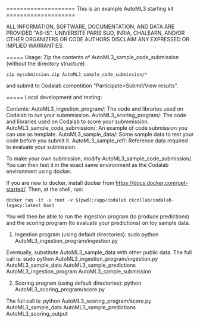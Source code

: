 ==================== This is an example AutoML3 starting kit ====================

ALL INFORMATION, SOFTWARE, DOCUMENTATION, AND DATA ARE PROVIDED "AS-IS".
UNIVERSITE PARIS SUD, INRIA, CHALEARN, AND/OR OTHER ORGANIZERS 
OR CODE AUTHORS DISCLAIM ANY EXPRESSED OR IMPLIED WARRANTIES.

===== Usage:
Zip the contents of AutoML3_sample_code_submission (without the directory structure)

	zip mysubmission.zip AutoML3_sample_code_submission/*

and submit to Codalab competition "Participate>Submit/View results".


===== Local development and testing:

Contents:
AutoML3_ingestion_program/: The code and libraries used on Codalab to run your submmission.
AutoML3_scoring_program/: The code and libraries used on Codalab to score your submmission.
AutoML3_sample_code_submission/: An example of code submission you can use as template.
AutoML3_sample_data/: Some sample data to test your code before you submit it.
AutoML3_sample_ref/: Reference data required to evaluate your submission.

To make your own submission, modify AutoML3_sample_code_submission/. You can then 
test it in the exact same environment as the Codalab environment using docker.

If you are new to docker, install docker from https://docs.docker.com/get-started/.
Then, at the shell, run:

	docker run -it -u root -v $(pwd):/app/codalab ckcollab/codalab-legacy:latest bash

You will then be able to run the ingestion program (to produce predictions) and the
scoring program (to evaluate your predictions) on toy sample data.
1) Ingestion program (using default directories):
	sudo python AutoML3_ingestion_program/ingestion.py
	 
Eventually, substitute AutoML3_sample_data with other public data. The full call is:
	sudo python AutoML3_ingestion_program/ingestion.py AutoML3_sample_data AutoML3_sample_predictions AutoML3_ingestion_program AutoML3_sample_submission

2) Scoring program (using default directories):
	python AutoML3_scoring_program/score.py

The full call is:
	python AutoML3_scoring_program/score.py AutoML3_sample_data AutoML3_sample_predictions AutoML3_scoring_output
